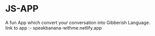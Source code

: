 # JS-APP
A fun App which convert your conversation into Gibberish Language.<br/>
link to app :- speakbanana-withme.netlify.app
